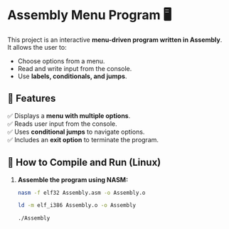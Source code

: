 # Assembly Menu Program 🖥️

This project is an interactive **menu-driven program written in Assembly**.  
It allows the user to:
- Choose options from a menu.
- Read and write input from the console.
- Use **labels, conditionals, and jumps**.

## 📌 Features
✅ Displays a **menu with multiple options**.  
✅ Reads user input from the console.  
✅ Uses **conditional jumps** to navigate options.  
✅ Includes an **exit option** to terminate the program.

## 🔧 How to Compile and Run (Linux)
1. **Assemble the program using NASM:**
   ```bash
   nasm -f elf32 Assembly.asm -o Assembly.o

   ld -m elf_i386 Assembly.o -o Assembly

   ./Assembly


